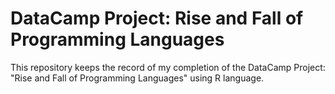 # DataCamp Project: Rise and Fall of Programming Languages 
This repository keeps the record of my completion of the DataCamp Project: "Rise and Fall of Programming Languages" using R language.
